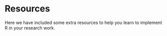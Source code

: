 # Resources

Here we have included some extra resources to help you learn to implement R in your
research work.
